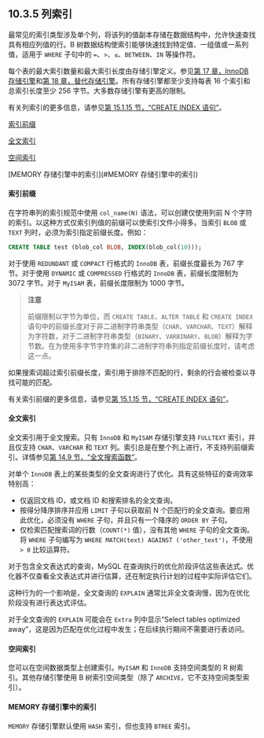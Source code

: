 ## 10.3.5 列索引

最常见的索引类型涉及单个列，将该列的值副本存储在数据结构中，允许快速查找具有相应列值的行。B 树数据结构使索引能够快速找到特定值、一组值或一系列值，适用于 `WHERE` 子句中的 `=`、`>`、`≤`、`BETWEEN`、`IN` 等操作符。

每个表的最大索引数量和最大索引长度由存储引擎定义。参见[第 17 章，InnoDB 存储引擎](#17-innodb-存储引擎)和[第 18 章，替代存储引擎](#18-替代存储引擎)。所有存储引擎都至少支持每表 16 个索引和总索引长度至少 256 字节。大多数存储引擎有更高的限制。

有关列索引的更多信息，请参见[第 15.1.15 节，“CREATE INDEX 语句”](#15.1.15-create-index-语句)。

[索引前缀](#索引前缀)

[全文索引](#全文索引)

[空间索引](#空间索引)

[MEMORY 存储引擎中的索引](#MEMORY 存储引擎中的索引)

#### 索引前缀

在字符串列的索引规范中使用 `col_name(N)` 语法，可以创建仅使用列前 N 个字符的索引。以这种方式仅索引列值的前缀可以使索引文件小得多。当索引 `BLOB` 或 `TEXT` 列时，必须为索引指定前缀长度。例如：

```sql
CREATE TABLE test (blob_col BLOB, INDEX(blob_col(10)));
```

对于使用 `REDUNDANT` 或 `COMPACT` 行格式的 `InnoDB` 表，前缀长度最长为 767 字节。对于使用 `DYNAMIC` 或 `COMPRESSED` 行格式的 `InnoDB` 表，前缀长度限制为 3072 字节。对于 `MyISAM` 表，前缀长度限制为 1000 字节。

> **注意**
>
> 前缀限制以字节为单位，而 `CREATE TABLE`、`ALTER TABLE` 和 `CREATE INDEX` 语句中的前缀长度对于非二进制字符串类型（`CHAR`、`VARCHAR`、`TEXT`）解释为字符数，对于二进制字符串类型（`BINARY`、`VARBINARY`、`BLOB`）解释为字节数。在为使用多字节字符集的非二进制字符串列指定前缀长度时，请考虑这一点。

如果搜索词超过索引前缀长度，索引用于排除不匹配的行，剩余的行会被检查以寻找可能的匹配。

有关索引前缀的更多信息，请参见[第 15.1.15 节，“CREATE INDEX 语句”](#15.1.15-create-index-语句)。

#### 全文索引

全文索引用于全文搜索。只有 `InnoDB` 和 `MyISAM` 存储引擎支持 `FULLTEXT` 索引，并且仅支持 `CHAR`、`VARCHAR` 和 `TEXT` 列。索引总是在整个列上进行，不支持列前缀索引。详情参见[第 14.9 节，“全文搜索函数”](#14.9-全文搜索函数)。

对单个 `InnoDB` 表上的某些类型的全文查询进行了优化。具有这些特征的查询效率特别高：

- 仅返回文档 ID，或文档 ID 和搜索排名的全文查询。
- 按得分降序排序并应用 `LIMIT` 子句以获取前 N 个匹配行的全文查询。要应用此优化，必须没有 `WHERE` 子句，并且只有一个降序的 `ORDER BY` 子句。
- 仅检索匹配搜索词的行数（`COUNT(*)` 值），没有其他 `WHERE` 子句的全文查询。将 `WHERE` 子句编写为 `WHERE MATCH(text) AGAINST ('other_text')`，不使用 `> 0` 比较运算符。

对于包含全文表达式的查询，MySQL 在查询执行的优化阶段评估这些表达式。优化器不仅查看全文表达式并进行估算，还在制定执行计划的过程中实际评估它们。

这种行为的一个影响是，全文查询的 `EXPLAIN` 通常比非全文查询慢，因为在优化阶段没有进行表达式评估。

对于全文查询的 `EXPLAIN` 可能会在 `Extra` 列中显示“Select tables optimized away”，这是因为匹配在优化过程中发生；在后续执行期间不需要进行表访问。

#### 空间索引

您可以在空间数据类型上创建索引。`MyISAM` 和 `InnoDB` 支持空间类型的 R 树索引。其他存储引擎使用 B 树索引空间类型（除了 `ARCHIVE`，它不支持空间类型索引）。

#### MEMORY 存储引擎中的索引

`MEMORY` 存储引擎默认使用 `HASH` 索引，但也支持 `BTREE` 索引。